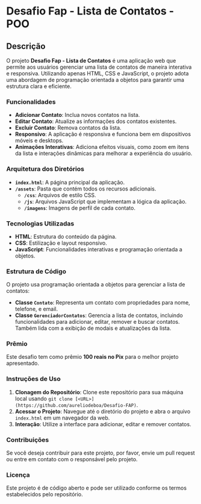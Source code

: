 

# Desafio Fap - Lista de Contatos - POO

## Descrição

O projeto **Desafio Fap - Lista de Contatos** é uma aplicação web que permite aos usuários gerenciar uma lista de contatos de maneira interativa e responsiva. Utilizando apenas HTML, CSS e JavaScript, o projeto adota uma abordagem de programação orientada a objetos para garantir uma estrutura clara e eficiente.

### Funcionalidades

- **Adicionar Contato**: Inclua novos contatos na lista.
- **Editar Contato**: Atualize as informações dos contatos existentes.
- **Excluir Contato**: Remova contatos da lista.
- **Responsivo**: A aplicação é responsiva e funciona bem em dispositivos móveis e desktops.
- **Animações Interativas**: Adiciona efeitos visuais, como zoom em itens da lista e interações dinâmicas para melhorar a experiência do usuário.

### Arquitetura dos Diretórios

- **`index.html`**: A página principal da aplicação.
- **`/assets`**: Pasta que contém todos os recursos adicionais.
  - **`/css`**: Arquivos de estilo CSS.
  - **`/js`**: Arquivos JavaScript que implementam a lógica da aplicação.
  - **`/imagens`**: Imagens de perfil de cada contato.

### Tecnologias Utilizadas

- **HTML**: Estrutura do conteúdo da página.
- **CSS**: Estilização e layout responsivo.
- **JavaScript**: Funcionalidades interativas e programação orientada a objetos.

### Estrutura de Código

O projeto usa programação orientada a objetos para gerenciar a lista de contatos:

- **Classe `Contato`**: Representa um contato com propriedades para nome, telefone, e email.
- **Classe `GerenciadorContatos`**: Gerencia a lista de contatos, incluindo funcionalidades para adicionar, editar, remover e buscar contatos. Também lida com a exibição de modais e atualizações da lista.

### Prêmio

Este desafio tem como prêmio **100 reais no Pix** para o melhor projeto apresentado.

### Instruções de Uso

1. **Clonagem do Repositório**: Clone este repositório para sua máquina local usando `git clone [<URL>](https://github.com/aureliodeboa/Desafio-FAP)`.
2. **Acessar o Projeto**: Navegue até o diretório do projeto e abra o arquivo `index.html` em um navegador da web.
3. **Interação**: Utilize a interface para adicionar, editar e remover contatos.

### Contribuições

Se você deseja contribuir para este projeto, por favor, envie um pull request ou entre em contato com o responsável pelo projeto.

### Licença

Este projeto é de código aberto e pode ser utilizado conforme os termos estabelecidos pelo repositório.
